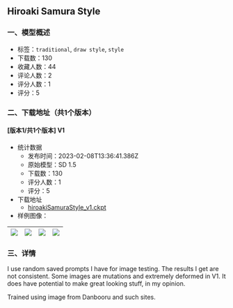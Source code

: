 ## Hiroaki Samura Style
### 一、模型概述

- 标签：`traditional`, `draw style`, `style`
- 下载数：130
- 收藏人数：44
- 评论人数：2
- 评分人数：1
- 评分：5

### 二、下载地址（共1个版本）

#### [版本1/共1个版本] V1

- 统计数据
  - 发布时间：2023-02-08T13:36:41.386Z
  - 原始模型：SD 1.5
  - 下载数：130
  - 评分人数：1
  - 评分：5
- 下载地址
  - [hiroakiSamuraStyle_v1.ckpt](https://civitai.com/api/download/models/6015)
- 样例图像：

| <img src="https://image.civitai.com/xG1nkqKTMzGDvpLrqFT7WA/23305dcf-494d-4ce5-41e3-783aae519300/width=450/51420.jpeg" /> | <img src="https://image.civitai.com/xG1nkqKTMzGDvpLrqFT7WA/b0e398ae-aa9e-4140-d89b-99e7adad8800/width=450/51425.jpeg" /> | <img src="https://image.civitai.com/xG1nkqKTMzGDvpLrqFT7WA/8ab1d3dc-94c5-474a-166d-7682c29f8700/width=450/51424.jpeg" /> | <img src="https://image.civitai.com/xG1nkqKTMzGDvpLrqFT7WA/cd461dce-2128-48ec-5a63-a44ce7dd4000/width=450/51423.jpeg" /> |
| ---- | ---- | ---- | ---- |


### 三、详情
<p>I use random saved prompts I have for image testing. The results I get are not consistent. Some images are mutations and extremely deformed in V1. It does have potential to make great looking stuff, in my opinion.</p><p></p><p>Trained using image from Danbooru and such sites.</p>
